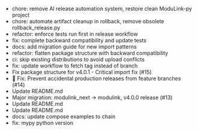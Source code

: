 - chore: remove AI release automation system, restore clean ModuLink-py project
- chore: automate artifact cleanup in rollback, remove obsolete rollback_release.py
- refactor: enforce tests run first in release workflow
- fix: complete backward compatibility and update tests
- docs: add migration guide for new import patterns
- refactor: flatten package structure with backward compatibility
- ci: skip existing distributions to avoid upload conflicts
- fix: update workflow to fetch tag instead of branch
- Fix package structure for v4.0.1 - Critical import fix (#15)
- 🚨 Fix: Prevent accidental production releases from feature branches (#14)
- Update README.md
- Major migration: modulink_next → modulink, v4.0.0 release (#13)
- Update README.md
- Update README.md
- docs: update compose examples to chain
- fix: mypy python version
